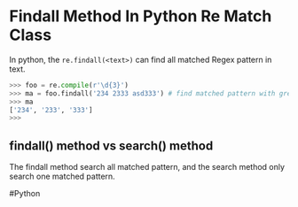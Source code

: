 # Findall Method In Python Re Match Class

In python, the `re.findall(<text>)` can find all matched Regex pattern in text. 

``` python
>>> foo = re.compile(r'\d{3}')
>>> ma = foo.findall('234 2333 asd333') # find matched pattern with greedy match
>>> ma
['234', '233', '333']
>>>
```

## findall() method vs search() method

The findall method search all matched pattern, and the search method only search one matched pattern. 

#Python 
